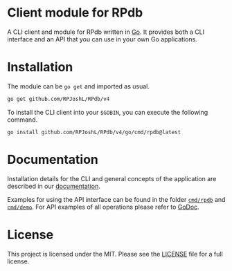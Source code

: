# Client module for RPdb

A CLI client and module for RPdb written in [Go](https://go.dev/). It provides both a CLI interface and an API that you can use in your own Go applications.

# Installation

The module can be `go get` and imported as usual.

```sh
go get github.com/RPJoshL/RPdb/v4
```

To install the CLI client into your `$GOBIN`, you can execute the following command.

```
go install github.com/RPJoshL/RPdb/v4/go/cmd/rpdb@latest 
```

# Documentation

Installation details for the CLI and general concepts of the application are described in our [documentation](https://rpdb.rpjosh.de/docs/getting-started/installation/#native-console-application).

Examples for using the API interface can be found in the folder [`cmd/rpdb`](cmd/rpdb/) and [`cmd/demo`](cmd/demo). For API examples of all operations please refer to [GoDoc](https://pkg.go.dev/github.com/RPJoshL/RPdb/go).

# License

This project is licensed under the MIT. Please see the [LICENSE](LICENSE) file for a full license.